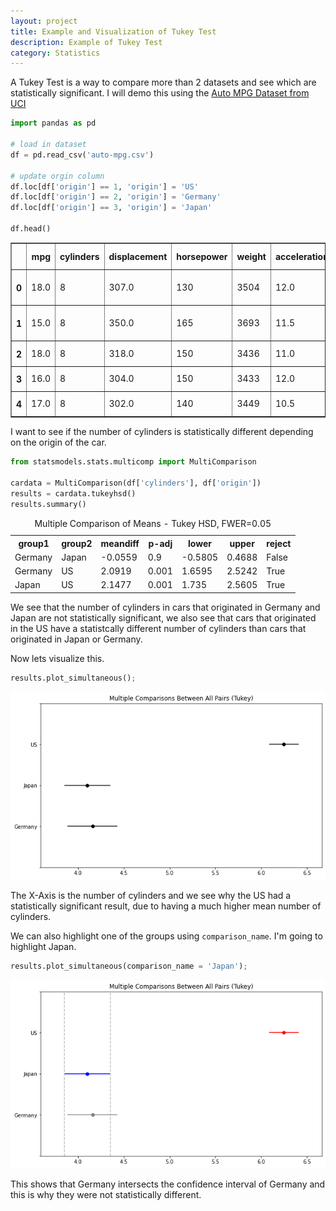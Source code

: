 ```yaml
---
layout: project
title: Example and Visualization of Tukey Test
description: Example of Tukey Test
category: Statistics
---
```


A Tukey Test is a way to compare more than 2 datasets and see which are statistically significant.  I will demo this using the [Auto MPG Dataset from UCI](http://archive.ics.uci.edu/ml/datasets/Auto+MPG) 


```python
import pandas as pd 

# load in dataset 
df = pd.read_csv('auto-mpg.csv')

# update orgin column 
df.loc[df['origin'] == 1, 'origin'] = 'US'
df.loc[df['origin'] == 2, 'origin'] = 'Germany'
df.loc[df['origin'] == 3, 'origin'] = 'Japan'

df.head()
```




<div>
<style scoped>
    .dataframe tbody tr th:only-of-type {
        vertical-align: middle;
    }

    .dataframe tbody tr th {
        vertical-align: top;
    }

    .dataframe thead th {
        text-align: right;
    }
</style>
<table border="1" class="dataframe">
  <thead>
    <tr style="text-align: right;">
      <th></th>
      <th>mpg</th>
      <th>cylinders</th>
      <th>displacement</th>
      <th>horsepower</th>
      <th>weight</th>
      <th>acceleration</th>
      <th>model year</th>
      <th>origin</th>
      <th>car name</th>
    </tr>
  </thead>
  <tbody>
    <tr>
      <th>0</th>
      <td>18.0</td>
      <td>8</td>
      <td>307.0</td>
      <td>130</td>
      <td>3504</td>
      <td>12.0</td>
      <td>70</td>
      <td>US</td>
      <td>chevrolet chevelle malibu</td>
    </tr>
    <tr>
      <th>1</th>
      <td>15.0</td>
      <td>8</td>
      <td>350.0</td>
      <td>165</td>
      <td>3693</td>
      <td>11.5</td>
      <td>70</td>
      <td>US</td>
      <td>buick skylark 320</td>
    </tr>
    <tr>
      <th>2</th>
      <td>18.0</td>
      <td>8</td>
      <td>318.0</td>
      <td>150</td>
      <td>3436</td>
      <td>11.0</td>
      <td>70</td>
      <td>US</td>
      <td>plymouth satellite</td>
    </tr>
    <tr>
      <th>3</th>
      <td>16.0</td>
      <td>8</td>
      <td>304.0</td>
      <td>150</td>
      <td>3433</td>
      <td>12.0</td>
      <td>70</td>
      <td>US</td>
      <td>amc rebel sst</td>
    </tr>
    <tr>
      <th>4</th>
      <td>17.0</td>
      <td>8</td>
      <td>302.0</td>
      <td>140</td>
      <td>3449</td>
      <td>10.5</td>
      <td>70</td>
      <td>US</td>
      <td>ford torino</td>
    </tr>
  </tbody>
</table>
</div>



I want to see if the number of cylinders is statistically different depending on the origin of the car.  


```python
from statsmodels.stats.multicomp import MultiComparison

cardata = MultiComparison(df['cylinders'], df['origin'])
results = cardata.tukeyhsd()
results.summary()
```




<table class="simpletable">
<caption>Multiple Comparison of Means - Tukey HSD, FWER=0.05</caption>
<tr>
  <th>group1</th>  <th>group2</th> <th>meandiff</th> <th>p-adj</th>  <th>lower</th>   <th>upper</th> <th>reject</th>
</tr>
<tr>
  <td>Germany</td>  <td>Japan</td>  <td>-0.0559</td>  <td>0.9</td>  <td>-0.5805</td> <td>0.4688</td>  <td>False</td>
</tr>
<tr>
  <td>Germany</td>   <td>US</td>    <td>2.0919</td>  <td>0.001</td> <td>1.6595</td>  <td>2.5242</td>  <td>True</td> 
</tr>
<tr>
   <td>Japan</td>    <td>US</td>    <td>2.1477</td>  <td>0.001</td>  <td>1.735</td>  <td>2.5605</td>  <td>True</td> 
</tr>
</table>



We see that the number of cylinders in cars that originated in Germany and Japan are not statistically significant, we also see that cars that originated in the US have a statistcally different number of cylinders than cars that originated in Japan or Germany.  

Now lets visualize this. 


```python
results.plot_simultaneous();
```

![png](https://raw.githubusercontent.com/sik-flow/sik-flow.github.io/master/_projects/images/Tukey_Test_files/Tukey_Test_5_0.png)


The X-Axis is the number of cylinders and we see why the US had a statistically significant result, due to having a much higher mean number of cylinders.  

We can also highlight one of the groups using `comparison_name`.  I'm going to highlight Japan.  


```python
results.plot_simultaneous(comparison_name = 'Japan');
```

![png](https://raw.githubusercontent.com/sik-flow/sik-flow.github.io/master/_projects/images/Tukey_Test_files/Tukey_Test_7_0.png)


This shows that Germany intersects the confidence interval of Germany and this is why they were not statistically different.  
